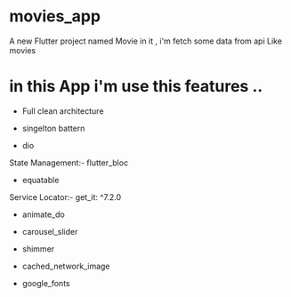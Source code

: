 # movies_app

A new Flutter project named Movie in it , i'm fetch some data from api Like movies 

# in this App i'm use this features ..

- Full clean architecture

- singelton battern 

- dio

 State Management:-  flutter_bloc

- equatable

 Service Locator:-  get_it: ^7.2.0

- animate_do

- carousel_slider

- shimmer

- cached_network_image

- google_fonts
